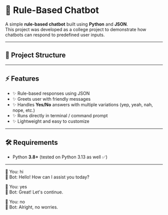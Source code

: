 # 🤖 Rule-Based Chatbot  

A simple **rule-based chatbot** built using **Python** and **JSON**.  
This project was developed as a college project to demonstrate how chatbots can respond to predefined user inputs.  

---

## 📂 Project Structure  


---

## ⚡ Features  

- ✨ Rule-based responses using JSON  
- ✨ Greets user with friendly messages  
- ✨ Handles **Yes/No** answers with multiple variations (yep, yeah, nah, nope, etc.)  
- ✨ Runs directly in terminal / command prompt  
- ✨ Lightweight and easy to customize  

---

## 🛠️ Requirements  

- Python **3.8+** (tested on Python 3.13 as well ✅)  

---

👤 You: hi  
🤖 Bot: Hello! How can I assist you today?  

👤 You: yes  
🤖 Bot: Great! Let's continue.  

👤 You: no  
🤖 Bot: Alright, no worries.  
